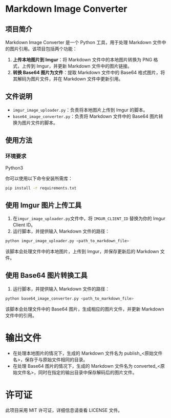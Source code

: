 # Markdown Image Converter

## 项目简介

Markdown Image Converter 是一个 Python 工具，用于处理 Markdown 文件中的图片引用。该项目包括两个功能：

1. **上传本地图片到 Imgur**：将 Markdown 文件中的本地图片转换为 PNG 格式，上传到 Imgur，并更新 Markdown 文件中的图片链接。
2. **转换 Base64 图片为文件**：提取 Markdown 文件中的 Base64 格式图片，将其解码为图片文件，并在 Markdown 文件中更新引用。

## 文件说明

- `imgur_image_uploader.py`：负责将本地图片上传到 Imgur 的脚本。
- `base64_image_converter.py`：负责将 Markdown 文件中的 Base64 图片转换为图片文件的脚本。

## 使用方法

### 环境要求

Python3

你可以使用以下命令安装所需库：

```bash
pip install -r requirements.txt
```
## 使用 Imgur 图片上传工具
1. 在`imgur_image_uploader.py`文件中，将 `IMGUR_CLIENT_ID` 替换为你的 Imgur Client ID。
2. 运行脚本，并提供输入 Markdown 文件的路径：
```bash
python imgur_image_uploader.py <path_to_markdown_file>
```
该脚本会处理文件中的本地图片，上传到 Imgur，并保存更新后的 Markdown 文件。

## 使用 Base64 图片转换工具
1. 运行脚本，并提供输入 Markdown 文件的路径：

```bash
python base64_image_converter.py <path_to_markdown_file>
````
该脚本会处理文件中的 Base64 图片，生成相应的图片文件，并更新 Markdown 文件中的引用。

# 输出文件
- 在处理本地图片的情况下，生成的 Markdown 文件名为 publish_<原始文件名>，保存于与原始文件相同的目录。
- 在处理 Base64 图片的情况下，生成的 Markdown 文件名为 converted_<原始文件名>，同时在指定的输出目录中保存解码后的图片文件。

# 许可证
此项目采用 MIT 许可证，详细信息请查看 LICENSE 文件。